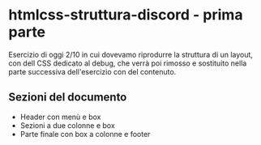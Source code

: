 # htmlcss-struttura-discord - prima parte

Esercizio di oggi 2/10 in cui dovevamo riprodurre la struttura di un layout, con dell CSS dedicato al debug, che verrà poi rimosso e sostituito nella parte successiva dell'esercizio con del contenuto.

## Sezioni del documento

- Header con menù e box 
- Sezioni a due colonne e box
- Parte finale con box a colonne e footer
